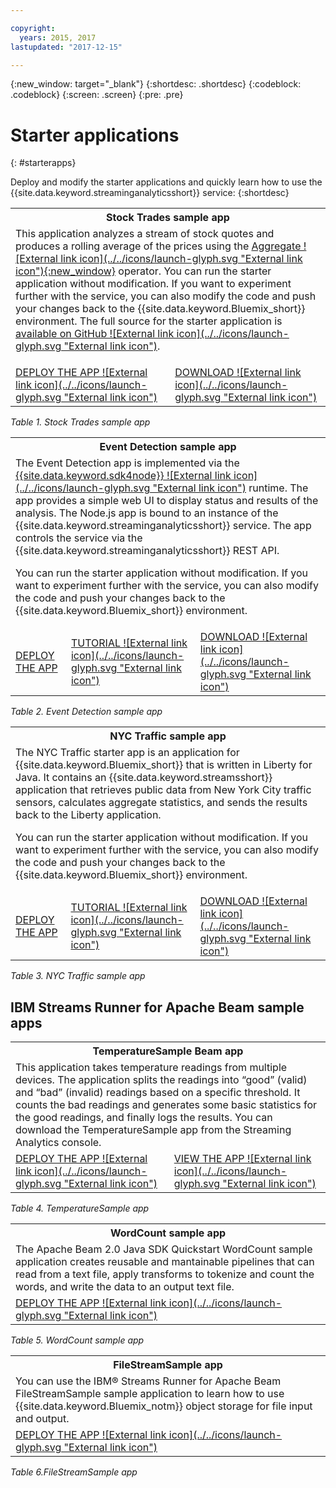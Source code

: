 ```yaml
---

copyright:
  years: 2015, 2017
lastupdated: "2017-12-15"

---
```


<!-- Attribute definitions -->
{:new_window: target="_blank"}
{:shortdesc: .shortdesc}
{:codeblock: .codeblock}
{:screen: .screen}
{:pre: .pre}

# Starter applications
{: #starterapps}

Deploy and modify the starter applications and quickly learn how to use the {{site.data.keyword.streaminganalyticsshort}} service:
{:shortdesc}

<table summary="This table describes, in the first row, the Stock Trades starter application. The table includes on the second row:
1. In the first column, a link to a video on how to deploy the Stock Trades starter application. 2. In the second column, a link to directly download the Stock Trades starter application.
 ">
  <tr>
    <th colspan="3">Stock Trades sample app<br></th>
  </tr>
  <tr>
    <td colspan="3">This application analyzes a stream of stock quotes and produces a rolling average of the prices using the <a href="https://www.ibm.com/support/knowledgecenter/SSCRJU_4.2.0/com.ibm.streams.toolkits.doc/spldoc/dita/tk$spl/op$spl.relational$Aggregate.html">Aggregate ![External link icon](../../icons/launch-glyph.svg "External link icon"){:new_window}</a> operator.
You can run the starter application without modification. If you want to experiment further with the service, you can also modify the code and push your changes back to the {{site.data.keyword.Bluemix_short}} environment. The full source for the starter application is <a href="https://github.com/IBMStreams/samples/tree/master/QuickStart/TradesApp">available on GitHub ![External link icon](../../icons/launch-glyph.svg "External link icon")</a>.</p>
</td>
  </tr>
  <tr>
    <td><a href="https://developer.ibm.com/streamsdev/videos/getting-started-streaming-analytics-service-using-trades-starter-application/" target="_blank">DEPLOY THE APP ![External link icon](../../icons/launch-glyph.svg "External link icon")</a><br></td>
    <td><a href="https://github.com/IBMStreams/samples/raw/master/QuickStart/TradesApp/starterApp/StockTradesStarterApp.sab" target="_blank">DOWNLOAD ![External link icon](../../icons/launch-glyph.svg "External link icon")</a></td>
  </tr>
</table>

*Table 1. Stock Trades sample app*


<table summary="This table describes, in the first row, the Event Detection sample application. The table includes on the second row:
1. In the first column, a link to instructions on how to deploy the Event Detection starter application. 2. In the second column, a link to tutorials on how to use the Event Detection starter application. 3. In the third column, a link to directly download the Event Detection starter application.
 ">
  <tr>
    <th colspan="3">Event Detection sample app<br></th>
  </tr>
  <tr>
    <td colspan="3">The Event Detection app is implemented via the <a href="https://console.ng.bluemix.net/catalog/starters/sdk-for-nodejs/?cm_mmc=dw-_-bluemix-_-ba-bluemix-detect-complex-events-from-data-stream-trs-_-article">{{site.data.keyword.sdk4node}} ![External link icon](../../icons/launch-glyph.svg "External link icon")</a> runtime.
The app provides a simple web UI to display status and results of the analysis.
The Node.js app is bound to an instance of the {{site.data.keyword.streaminganalyticsshort}} service. The app controls the service via the {{site.data.keyword.streaminganalyticsshort}} REST API.
<p>You can run the starter application without modification.
If you want to experiment further with the service, you can also modify the code and push your changes back to the {{site.data.keyword.Bluemix_short}} environment.</p>
</td>
  </tr>
  <tr>
    <td><a href="/docs/services/StreamingAnalytics/t_starter_app_deploy.html" target="_blank">DEPLOY THE APP</a><br></td>
    <td><a href="http://www.ibm.com/developerworks/library/ba-bluemix-detect-complex-events-from-data-stream-trs/index.html" target="_blank">TUTORIAL ![External link icon](../../icons/launch-glyph.svg "External link icon")</a></td>
    <td><a href="https://streams-github-samples.mybluemix.net/?get=QuickStart/EventDetection" target="_blank">DOWNLOAD ![External link icon](../../icons/launch-glyph.svg "External link icon")</a></td>
  </tr>
</table>

*Table 2. Event Detection sample app*

<table summary="This table describes, in the first row, the New York traffic sample application. The table includes on the second row:
1. In the first column, a link to instructions on how to deploy the New York traffic sample application. 2. In the second column, a link to tutorials on how to use the New York traffic sample application. 3. In the third column, a link to directly download the New York traffic sample application.">
  <tr>
    <th colspan="3">NYC Traffic sample app<br></th>
  </tr>
  <tr>
    <td colspan="3">The NYC Traffic starter app is an application for {{site.data.keyword.Bluemix_short}} that is written in Liberty for Java. It contains an {{site.data.keyword.streamsshort}} application that retrieves public data from New York City traffic sensors, calculates aggregate statistics, and sends the results back to the Liberty application.
<p>You can run the starter application without modification. If you want to experiment further with the service, you can also modify the code and push your changes back to the {{site.data.keyword.Bluemix_short}} environment.</p>
</td>
  </tr>
  <tr>
    <td><a href="/docs/services/StreamingAnalytics/t_starter_app_deploy.html" target="_blank">DEPLOY THE APP</a><br></td>
    <td><a href="https://developer.ibm.com/streamsdev/docs/bluemix-streaming-analytics-starter-application/" target="_blank">TUTORIAL ![External link icon](../../icons/launch-glyph.svg "External link icon")</a></td>
    <td><a href="https://streams-github-samples.mybluemix.net/?get=QuickStart/NYCTraffic" target="_blank">DOWNLOAD ![External link icon](../../icons/launch-glyph.svg "External link icon")</a></td>
  </tr>
</table>

*Table 3. NYC Traffic sample app*

## IBM Streams Runner for Apache Beam sample apps

<table summary="This table describes, in the first row, the TemperatureSample Beam application. The table includes on the second row a link to a tutorial how to deploy the TemperatureSample Beam application.
 ">
  <tr>
    <th colspan="3">TemperatureSample Beam app<br></th>
  </tr>
  <tr>
    <td colspan="3">This application takes temperature readings from multiple devices. The application splits the readings into “good” (valid) and “bad” (invalid) readings based on a specific threshold. It counts the bad readings and generates some basic statistics for the good readings, and finally logs the results. You can download the TemperatureSample app from the Streaming Analytics console.
</td>
  </tr>
  <tr>
    <td><a href="https://ibmstreams.github.io/streamsx.documentation/docs/beamrunner/beamrunner-3-sample/#running-the-temperaturesample-application" target="_blank">DEPLOY THE APP ![External link icon](../../icons/launch-glyph.svg "External link icon")</a><br></td>
    <td><a href="https://ibmstreams.github.io/streamsx.documentation/docs/beamrunner/beamrunner-3-sample/#viewing-the-running-application" target="_blank">VIEW THE APP ![External link icon](../../icons/launch-glyph.svg "External link icon")</a></td>
  </tr>
</table>

*Table 4. TemperatureSample app*

<table summary="This table describes, in the first row, the WordCount Beam sample application. The table includes on the second row a link to a tutorial how to deploy the WordCount sample application.
 ">
  <tr>
    <th colspan="3">WordCount sample app<br></th>
  </tr>
  <tr>
    <td colspan="3">The Apache Beam 2.0 Java SDK Quickstart WordCount sample application creates reusable and mantainable pipelines that can read from a text file, apply transforms to tokenize and count the words, and write the data to an output text file.
</td>
  </tr>
  <tr>
    <td><a href="https://ibmstreams.github.io/streamsx.documentation/docs/beamrunner/beamrunner-3b-wordcount/" target="_blank">DEPLOY THE APP ![External link icon](../../icons/launch-glyph.svg "External link icon")</a><br></td>
  </tr>
</table>

*Table 5. WordCount sample app*

<table summary="This table describes, in the first row, the FileStreamSample sample application. The table includes on the second row a link to a tutorial how to deploy the FileStreamSample application.
 ">
  <tr>
    <th colspan="3">FileStreamSample app<br></th>
  </tr>
  <tr>
    <td colspan="3">You can use the IBM® Streams Runner for Apache Beam FileStreamSample sample application to learn how to use {{site.data.keyword.Bluemix_notm}} object storage for file input and output.
</td>
  </tr>
  <tr>
    <td><a href="https://ibmstreams.github.io/streamsx.documentation/docs/beamrunner/beamrunner-5b-objstor/" target="_blank">DEPLOY THE APP ![External link icon](../../icons/launch-glyph.svg "External link icon")</a><br></td>
  </tr>
</table>

*Table 6.FileStreamSample app*
